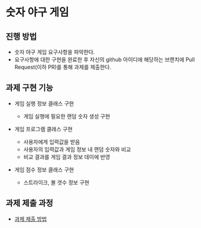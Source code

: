 # 숫자 야구 게임
## 진행 방법
* 숫자 야구 게임 요구사항을 파악한다.
* 요구사항에 대한 구현을 완료한 후 자신의 github 아이디에 해당하는 브랜치에 Pull Request(이하 PR)를 통해 과제를 제출한다.

## 과제 구현 기능
* 게임 실행 정보 클래스 구현 
    * 게임 실행에 필요한 랜덤 숫자 생성 구현
    
* 게임 프로그램 클래스 구현
    * 사용자에게 입력값을 받음
    * 사용자의 입력값과 게임 정보 내 랜덤 숫자와 비교
    * 비교 결과를 게임 결과 정보 데이에 반영

* 게임 점수 정보 클래스 구현
    * 스트라이크, 볼 갯수 정보 구현
    
## 과제 제출 과정
* [과제 제출 방법](https://github.com/next-step/nextstep-docs/tree/master/precourse)
